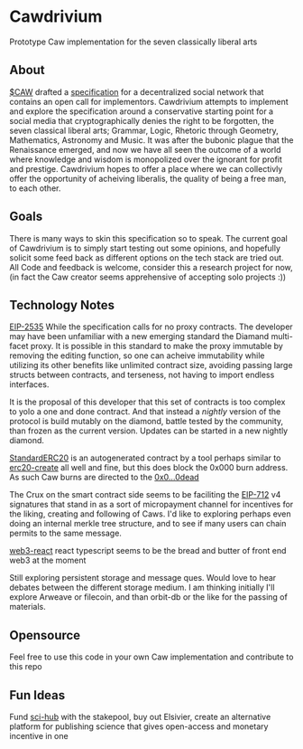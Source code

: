 # Cawdrivium
Prototype Caw implementation for the seven classically liberal arts

## About

[$CAW](https://twitter.com/caw_announcer) drafted a [specification](https://www.reddit.com/r/SatoshiStreetBets/duplicates/up121h/caw_white_paper_decentralized_social_network/) for a decentralized social network that contains an open call for implementors.  Cawdrivium attempts to implement and explore the specification around a conservative starting point for a social media that cryptographically denies the right to be forgotten, the seven classical liberal arts; Grammar, Logic, Rhetoric through Geometry, Mathematics, Astronomy and Music.  It was after the bubonic plague that the Renaissance emerged, and now we have all seen the outcome of a world where knowledge and wisdom is monopolized over the ignorant for profit and prestige.  Cawdrivium hopes to offer a place where we can collectivly offer the opportunity of acheiving liberalis, the quality of being a free man, to each other.

## Goals
There is many ways to skin this specification so to speak.  The current goal of Cawdrivium is to simply start testing out some opinions, and hopefully solicit some feed back as different options on the tech stack are tried out. All Code and feedback is welcome, consider this a research project for now, (in fact the Caw creator seems apprehensive of accepting solo projects :))

## Technology Notes

[EIP-2535](https://eips.ethereum.org/EIPS/eip-2535) While the specification calls for no proxy contracts.  The developer may have been unfamiliar with a new emerging standard the Diamand multi-facet proxy.  It is possible in this standard to make the proxy immutable by removing the editing function, so one can acheive immutability while utilizing its other benefits like unlimited contract size, avoiding passing large structs between contracts, and terseness, not having to import endless interfaces.  

It is the proposal of this developer that this set of contracts is too complex to yolo a one and done contract.  And that instead a *nightly* version of the protocol is build mutably on the diamond, battle tested by the community, than frozen as the current version.  Updates can be started in a new nightly diamond.

[StandardERC20](https://etherscan.io/address/0xf3b9569F82B18aEf890De263B84189bd33EBe452#code) is an autogenerated contract by a tool perhaps similar to [erc20-create](https://vittominacori.github.io/erc20-generator/) all well and fine, but this does block the 0x000 burn address.  As such Caw burns are directed to the [0x0...0dead](https://etherscan.io/address/0x000000000000000000000000000000000000dead)  

The Crux on the smart contract side seems to be faciliting the [EIP-712](https://eips.ethereum.org/EIPS/eip-712) v4 signatures that stand in as a sort of micropayment channel for incentives for the liking, creating and following of Caws.  I'd like to exploring perhaps even doing an internal merkle tree structure, and to see if many users can chain permits to the same message.

[web3-react](https://github.com/NoahZinsmeister/web3-react) react typescript seems to be the bread and butter of front end web3 at the moment

Still exploring persistent storage and message ques.  Would love to hear debates between the different storage medium.  I am thinking initially I'll explore Arweave or filecoin, and than orbit-db or the like for the passing of materials.


## Opensource
Feel free to use this code in your own Caw implementation and contribute to this repo

## Fun Ideas
Fund [sci-hub](https://sci-hub.se/) with the stakepool, buy out Elsivier, create an alternative platform for publishing science that gives open-access and monetary incentive in one
